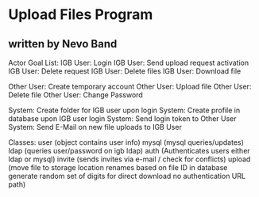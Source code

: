 # Upload Files Program
## written by Nevo Band

Actor Goal List:
IGB User: Login
IGB User: Send upload request activation
IGB User: Delete request
IGB User: Delete files
IGB User: Download file

Other User: Create temporary account
Other User: Upload file
Other User: Delete file
Other User: Change Password

System: Create folder for IGB user upon login
System: Create profile in database upon IGB user login
System: Send login token to Other User
System: Send E-Mail on new file uploads to IGB User

Classes:
user (object contains user info)
mysql (mysql queries/updates)
ldap (queries user/password on igb ldap)
auth (Authenticates users either ldap or mysql)
invite (sends invites via e-mail / check for conflicts)
upload (move file to storage location renames based on file ID in database
          generate random set of digits for direct download no authentication URL path)







